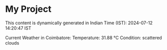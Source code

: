 # My Project

This content is dynamically generated in Indian Time (IST): 2024-07-12 14:20:47 IST


Current Weather in Coimbatore:
Temperature: 31.88 °C
Condition: scattered clouds

